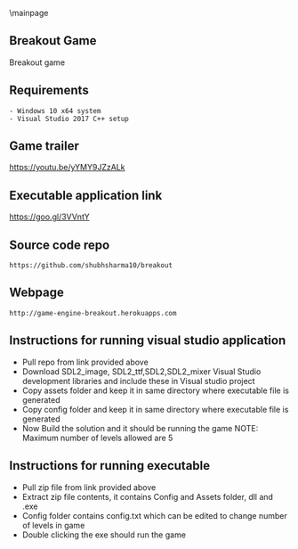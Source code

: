\mainpage

## Breakout Game
 Breakout game 

## Requirements
    - Windows 10 x64 system
    - Visual Studio 2017 C++ setup

## Game trailer
   https://youtu.be/yYMY9JZzALk

## Executable application link
   https://goo.gl/3VVntY

## Source code repo
    https://github.com/shubhsharma10/breakout

## Webpage
    http://game-engine-breakout.herokuapps.com

## Instructions for running visual studio application
   - Pull repo from link provided above 
   - Download SDL2_image, SDL2_ttf,SDL2,SDL2_mixer Visual Studio development libraries and include these in Visual studio project
   - Copy assets folder and keep it in same directory where executable file is generated 
   - Copy config folder and keep it in same directory where executable file is generated 
   - Now Build the solution and it should be running the game
   NOTE: Maximum number of levels allowed are 5

## Instructions for running executable
   - Pull zip file from link provided above
   - Extract zip file contents, it contains Config and Assets folder, dll and .exe
   - Config folder contains config.txt which can be edited to change number of levels in game
   - Double clicking the exe should run the game



